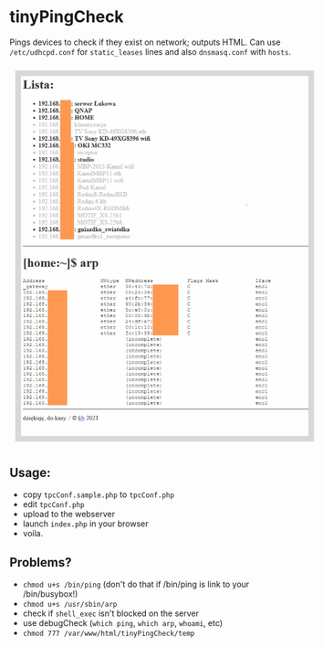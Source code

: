 # tinyPingCheck
Pings devices to check if they exist on network; outputs HTML. Can use `/etc/udhcpd.conf` for `static_leases` lines and also `dnsmasq.conf` with `hosts`.

<img src="screenshot.png" style="border:2px;padding:10px;margin:10px;opacity:80%;background-color:#d0d0d0;">

## Usage:
* copy `tpcConf.sample.php` to `tpcConf.php`
* edit `tpcConf.php`
* upload to the webserver
* launch `index.php` in your browser
* voila.

## Problems?
* `chmod u+s /bin/ping` (don't do that if /bin/ping is link to your /bin/busybox!)
* `chmod u+s /usr/sbin/arp`
* check if `shell_exec` isn't blocked on the server
* use debugCheck (`which ping`, `which arp`, `whoami`, etc)
* `chmod 777 /var/www/html/tinyPingCheck/temp`
